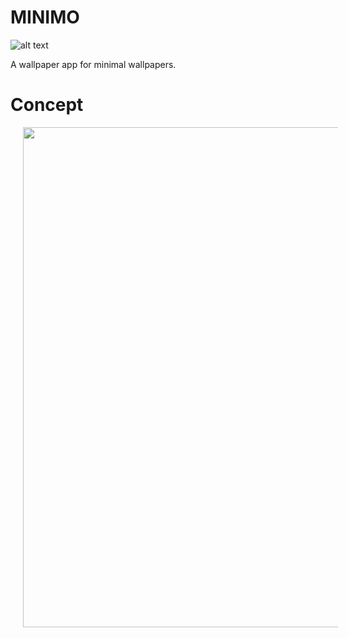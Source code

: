 # MINIMO

![alt text](https://github.com/vicky7230/MINIMO/blob/master/app/src/main/res/mipmap-xhdpi/ic_launcher.png "Logo")

A wallpaper app for minimal wallpapers.

# Concept

<img width='800' hspace='20' src='https://github.com/vicky7230/MINIMO/blob/master/app/src/main/res/drawable/attachment.png' />
